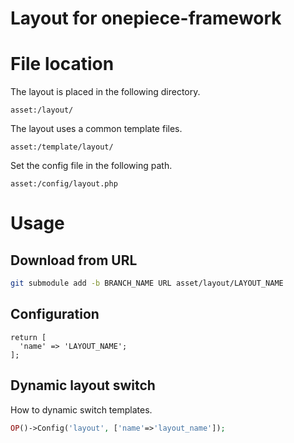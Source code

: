 Layout for onepiece-framework
===

# File location

 The layout is placed in the following directory.

```
asset:/layout/
```

 The layout uses a common template files.

```
asset:/template/layout/
```

 Set the config file in the following path.

```
asset:/config/layout.php
```

# Usage

## Download from URL

```sh
git submodule add -b BRANCH_NAME URL asset/layout/LAYOUT_NAME
```

## Configuration

```asset/config/layout.php
return [
  'name' => 'LAYOUT_NAME';
];
```

## Dynamic layout switch

 How to dynamic switch templates.

```php
OP()->Config('layout', ['name'=>'layout_name']);
```
